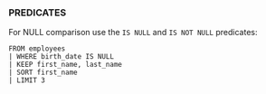 <!--
This is generated by ESQL’s AbstractFunctionTestCase. Do no edit it. See ../README.md for how to regenerate it.
-->

### PREDICATES
For NULL comparison use the `IS NULL` and `IS NOT NULL` predicates:

```
FROM employees
| WHERE birth_date IS NULL
| KEEP first_name, last_name
| SORT first_name
| LIMIT 3
```
